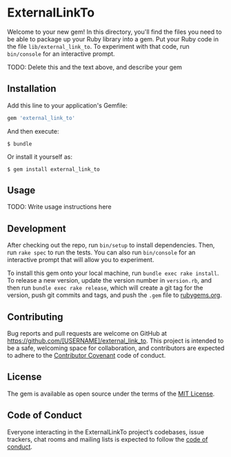 # ExternalLinkTo

Welcome to your new gem! In this directory, you'll find the files you need to be able to package up your Ruby library into a gem. Put your Ruby code in the file `lib/external_link_to`. To experiment with that code, run `bin/console` for an interactive prompt.

TODO: Delete this and the text above, and describe your gem

## Installation

Add this line to your application's Gemfile:

```ruby
gem 'external_link_to'
```

And then execute:

    $ bundle

Or install it yourself as:

    $ gem install external_link_to

## Usage

TODO: Write usage instructions here

## Development

After checking out the repo, run `bin/setup` to install dependencies. Then, run `rake spec` to run the tests. You can also run `bin/console` for an interactive prompt that will allow you to experiment.

To install this gem onto your local machine, run `bundle exec rake install`. To release a new version, update the version number in `version.rb`, and then run `bundle exec rake release`, which will create a git tag for the version, push git commits and tags, and push the `.gem` file to [rubygems.org](https://rubygems.org).

## Contributing

Bug reports and pull requests are welcome on GitHub at https://github.com/[USERNAME]/external_link_to. This project is intended to be a safe, welcoming space for collaboration, and contributors are expected to adhere to the [Contributor Covenant](http://contributor-covenant.org) code of conduct.

## License

The gem is available as open source under the terms of the [MIT License](https://opensource.org/licenses/MIT).

## Code of Conduct

Everyone interacting in the ExternalLinkTo project’s codebases, issue trackers, chat rooms and mailing lists is expected to follow the [code of conduct](https://github.com/[USERNAME]/external_link_to/blob/master/CODE_OF_CONDUCT.md).
